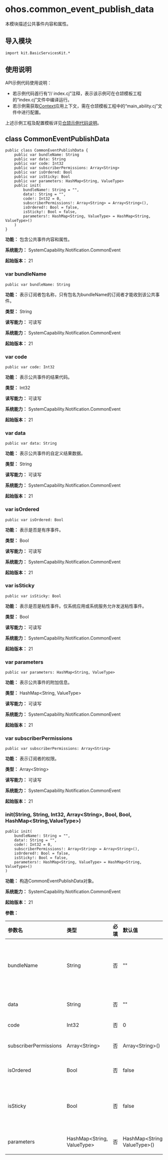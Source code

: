 # ohos.common_event_publish_data

本模块描述公共事件内容和属性。

## 导入模块

```cangjie
import kit.BasicServicesKit.*
```

## 使用说明

API示例代码使用说明：

- 若示例代码首行有“// index.cj”注释，表示该示例可在仓颉模板工程的“index.cj”文件中编译运行。
- 若示例需获取[Context](../AbilityKit/cj-apis-app-ability-ui_ability.md#class-context)应用上下文，需在仓颉模板工程中的“main_ability.cj”文件中进行配置。

上述示例工程及配置模板详见[仓颉示例代码说明](../../cj-development-intro.md#仓颉示例代码说明)。

## class CommonEventPublishData

```cangjie
public class CommonEventPublishData {
    public var bundleName: String
    public var data: String
    public var code: Int32
    public var subscriberPermissions: Array<String>
    public var isOrdered: Bool
    public var isSticky: Bool
    public var parameters: HashMap<String, ValueType>
    public init(
        bundleName!: String = "",
        data!: String = "",
        code!: Int32 = 0,
        subscriberPermissions!: Array<String> = Array<String>(),
        isOrdered!: Bool = false,
        isSticky!: Bool = false,
        parameters!: HashMap<String, ValueType> = HashMap<String, ValueType>()
    )
}
```

**功能：** 包含公共事件内容和属性。

**系统能力：** SystemCapability.Notification.CommonEvent

**起始版本：** 21

### var bundleName

```cangjie
public var bundleName: String
```

**功能：** 表示订阅者包名称，只有包名为bundleName的订阅者才能收到该公共事件。

**类型：** String

**读写能力：** 可读写

**系统能力：** SystemCapability.Notification.CommonEvent

**起始版本：** 21

### var code

```cangjie
public var code: Int32
```

**功能：** 表示公共事件的结果代码。

**类型：** Int32

**读写能力：** 可读写

**系统能力：** SystemCapability.Notification.CommonEvent

**起始版本：** 21

### var data

```cangjie
public var data: String
```

**功能：** 表示公共事件的自定义结果数据。

**类型：** String

**读写能力：** 可读写

**系统能力：** SystemCapability.Notification.CommonEvent

**起始版本：** 21

### var isOrdered

```cangjie
public var isOrdered: Bool
```

**功能：** 表示是否是有序事件。

**类型：** Bool

**读写能力：** 可读写

**系统能力：** SystemCapability.Notification.CommonEvent

**起始版本：** 21

### var isSticky

```cangjie
public var isSticky: Bool
```

**功能：** 表示是否是粘性事件。仅系统应用或系统服务允许发送粘性事件。

**类型：** Bool

**读写能力：** 可读写

**系统能力：** SystemCapability.Notification.CommonEvent

**起始版本：** 21

### var parameters

```cangjie
public var parameters: HashMap<String, ValueType>
```

**功能：** 表示公共事件的附加信息。

**类型：** HashMap\<String, ValueType>

**读写能力：** 可读写

**系统能力：** SystemCapability.Notification.CommonEvent

**起始版本：** 21

### var subscriberPermissions

```cangjie
public var subscriberPermissions: Array<String>
```

**功能：** 表示订阅者的权限。

**类型：** Array\<String>

**读写能力：** 可读写

**系统能力：** SystemCapability.Notification.CommonEvent

**起始版本：** 21

### init(String, String, Int32, Array\<String>, Bool, Bool, HashMap\<String,ValueType>)

```cangjie
public init(
    bundleName!: String = "",
    data!: String = "",
    code!: Int32 = 0,
    subscriberPermissions!: Array<String> = Array<String>(),
    isOrdered!: Bool = false,
    isSticky!: Bool = false,
    parameters!: HashMap<String, ValueType> = HashMap<String, ValueType>()
)
```

**功能：** 构造CommonEventPublishData对象。

**系统能力：** SystemCapability.Notification.CommonEvent

**起始版本：** 21

**参数：**

|参数名|类型|必填|默认值|说明|
|:---|:---|:---|:---|:---|
|bundleName|String|否|""|表示订阅者包名称，只有包名为bundleName的订阅者才能收到该公共事件。|
|data|String|否|""|表示公共事件的自定义结果数据。|
|code|Int32|否|0|表示公共事件的结果代码。|
|subscriberPermissions|Array\<String>|否|Array\<String>()| **命名参数。** 表示订阅者的权限。|
|isOrdered|Bool|否|false| **命名参数。** 表示是否是有序事件。|
|isSticky|Bool|否|false| **命名参数。** 表示是否是粘性事件。仅系统应用或系统服务允许发送粘性事件。|
|parameters|HashMap\<String, ValueType>|否|HashMap<String, ValueType>()| **命名参数。** 表示公共事件的附加信息|
